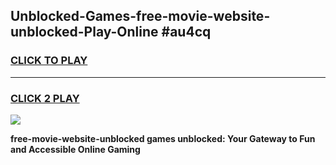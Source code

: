 
## Unblocked-Games-free-movie-website-unblocked-Play-Online #au4cq
<h3>
<a href="https://news.freeplayer.one?title=free-movie-website-unblocked&ref=3">CLICK TO PLAY</a></h3>
<hr>

<h3>
<a href="https://news.freeplayer.one?title=free-movie-website-unblocked&ref=3">CLICK 2 PLAY</a>
  
</h3>

<a href="https://news.freeplayer.one?title=free-movie-website-unblocked&ref=3"><img src="https://clearcache.store/games.png"></a>


**free-movie-website-unblocked games unblocked: Your Gateway to Fun and Accessible Online Gaming**
